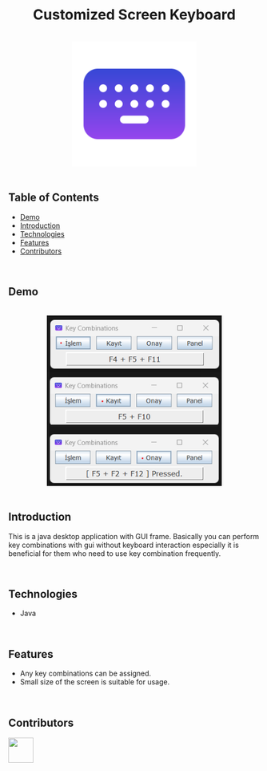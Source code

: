 <h1 align="center">Customized Screen Keyboard</h1> 

<br>

<div align="center">
    <img width=250 src="/src/icon/favicon.png">
</div>

<br/>

## Table of Contents

- [Demo](#demo)
- [Introduction](#introduction)
- [Technologies](#technologies)
- [Features](#features)
- [Contributors](#contributors)

<br/>

## Demo

<br/>

<div align="center">
    <img width=350 src="/src/demo/demo.png">
</div>

<br/>

## Introduction

This is a java desktop application with GUI frame. Basically you can perform key combinations with gui without keyboard interaction especially it is beneficial for them who need to use key combination frequently.

<br/>

## Technologies

* Java

<br/>

## Features

* Any key combinations can be assigned.
* Small size of the screen is suitable for usage.


<br/>

## Contributors

<a href="https://github.com/ahmettoguz" target="_blank"><img width=50 height=50 src="https://avatars.githubusercontent.com/u/101711642?v=4"></a>
